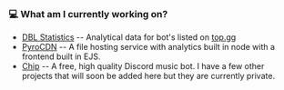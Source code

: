 <!--### ❓ Who am I? 🤖-->
<!-- ![GitHub metrics](https://github.com/Luke-6723/Luke-6723/blob/master/github-metrics.svg)<br> -->
### 💻 What am I currently working on?
- [DBL Statistics](https://dblstats.com) -- Analytical data for bot's listed on [top.gg](https://top.gg)
- [PyroCDN](https://pyrocdn.com) -- A file hosting service with analytics built in node with a frontend built in EJS.
- [Chip](https://chipbot.xyz) -- A free, high quality Discord music bot.
I have a few other projects that will soon be added here but they are currently private.
